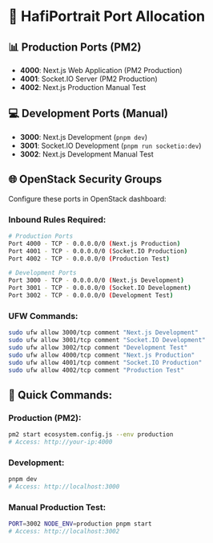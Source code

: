 # 🚀 HafiPortrait Port Allocation

## 📊 Production Ports (PM2)
- **4000**: Next.js Web Application (PM2 Production)
- **4001**: Socket.IO Server (PM2 Production)
- **4002**: Next.js Production Manual Test

## 💻 Development Ports (Manual)
- **3000**: Next.js Development (`pnpm dev`)
- **3001**: Socket.IO Development (`pnpm run socketio:dev`)
- **3002**: Next.js Development Manual Test

## 🌐 OpenStack Security Groups
Configure these ports in OpenStack dashboard:

### Inbound Rules Required:
```bash
# Production Ports
Port 4000 - TCP - 0.0.0.0/0 (Next.js Production)
Port 4001 - TCP - 0.0.0.0/0 (Socket.IO Production)
Port 4002 - TCP - 0.0.0.0/0 (Production Test)

# Development Ports  
Port 3000 - TCP - 0.0.0.0/0 (Next.js Development)
Port 3001 - TCP - 0.0.0.0/0 (Socket.IO Development)
Port 3002 - TCP - 0.0.0.0/0 (Development Test)
```

### UFW Commands:
```bash
sudo ufw allow 3000/tcp comment "Next.js Development"
sudo ufw allow 3001/tcp comment "Socket.IO Development"
sudo ufw allow 3002/tcp comment "Development Test"
sudo ufw allow 4000/tcp comment "Next.js Production"
sudo ufw allow 4001/tcp comment "Socket.IO Production"
sudo ufw allow 4002/tcp comment "Production Test"
```

## 🚀 Quick Commands:

### Production (PM2):
```bash
pm2 start ecosystem.config.js --env production
# Access: http://your-ip:4000
```

### Development:
```bash
pnpm dev
# Access: http://localhost:3000
```

### Manual Production Test:
```bash
PORT=3002 NODE_ENV=production pnpm start
# Access: http://localhost:3002
```